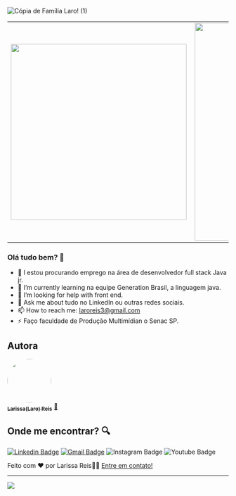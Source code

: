 ![Cópia de Família Laro! (1)](https://user-images.githubusercontent.com/79121527/109430286-583d1c80-79df-11eb-8219-2e19214dc287.jpg)

<center>
<table>
    <tr>
        <td><img width="400px" align="left" src="https://github-readme-stats.vercel.app/api/top-langs/?username=laroreis&hide=html&layout=compact&theme=buefy" /></td>
        <td><img width="495px" align="left" src="https://github-readme-stats.vercel.app/api?username=laroreis&theme=buefy"/></td>
    </tr>   
</table>
</center>  



### Olá tudo bem? 👋

- 🔭 I estou  procurando emprego na área de desenvolvedor full stack Java jr. 
- 🌱 I’m currently learning  na equipe Generation Brasil, a linguagem java.
- 🤔 I’m looking for help with  front end.
- 💬 Ask me about  tudo no LinkedIn ou outras redes sociais.
- 📫 How to reach me: laroreis3@gmail.com
- ⚡  Faço faculdade de Produção Multimídian  o Senac SP.

## Autora 

<a href="https://larissamreis3.myportfolio.com/">
 <img style="border-radius: 50%;" src="https://avatars.githubusercontent.com/u/79121527?s=400&u=0489c8337514ef5aecb1307f8cf402def7063810&v=4" width="100px;" alt=""/>
 <br />
 <sub><b>Larissa(Laro) Reis</b></sub></a> <a href="https://larissamreis3.myportfolio.com/" title="LarissaReis">🚀</a>
 <br />
 
 ## Onde me encontrar? :mag:  
 
[![Linkedin Badge](https://img.shields.io/badge/-Larissa-blue?style=flat-square&logo=Linkedin&logoColor=white&link=https://www.linkedin.com/in/larissamreis/)](https://www.linkedin.com/in/larissamreis/) 
[![Gmail Badge](https://img.shields.io/badge/-laroreis3@gmail.com-c14438?style=flat-square&logo=Gmail&logoColor=white&link=mailto:laroreis3@gmail.com)](mailto:laroreis3@gmail.com)
![Instagram Badge](https://img.shields.io/badge/-LaroProducoes-yellow?style=flat-square&logo=Instagram&logoColor=white&link=https://www.instagram.com/laro_producoes/)
![Youtube Badge](https://img.shields.io/badge/-CanalLaroProducoes-red?style=flat-square&logo=Youtube&logoColor=white&link=https://www.youtube.com/channel/UCdB6k7xnBsEmdEIreJt9A8A)




Feito com ❤️ por Larissa Reis👋🏽 [Entre em contato!](https://www.linkedin.com/in/larissamreis/)

---

![](https://komarev.com/ghpvc/?username=laroreis&color=blue&style=flat)
